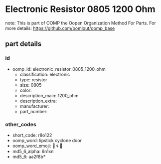 # Electronic Resistor 0805 1200 Ohm  

note: This is part of OOMP the Oopen Organization Method For Parts. For more details: https://github.com/oomlout/oomp_base

##  part details





### id
* oomp_id: electronic_resistor_0805_1200_ohm
  * classification: electronic
  * type: resistor
  * size: 0805
  * color: 
  * description_main: 1200_ohm
  * description_extra: 
  * manufacturer: 
  * part_number: 

### other_codes
* short_code: r8o122
* oomp_word: lipstick cyclone door
* oomp_word_emoji: :lipstick: :cyclone: :door:
* md5_6_alpha: 6n1xn
* md5_6: aa2f8b* 